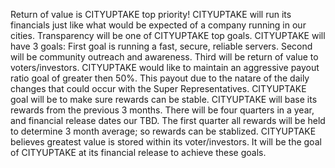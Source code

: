 Return of value is CITYUPTAKE top priority! CITYUPTAKE will run its financials just like what would be expected of a company running in our cities. Transparency will be one of CITYUPTAKE top goals. CITYUPTAKE will have 3 goals: First goal is running a fast, secure, reliable servers. Second will be community outreach and awareness. Third will be return of value to voters/investors. CITYUPTAKE would like to maintain an aggressive payout ratio goal of greater then 50%. This payout due to the natare of the daily changes that could occur with the Super Representatives. CITYUPTAKE goal will be to make sure rewards can be stable. CITYUPTAKE will base its rewards from the previous 3 months. There will be four quarters in a year, and financial release dates our TBD. The first quarter all rewards will be held to determine 3 month average; so rewards can be stablized. CITYUPTAKE believes greatest value is stored within its voter/investors. It will be the goal of CITYUPTAKE at its financial release to achieve these goals.
	
